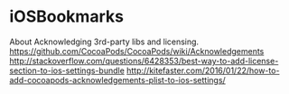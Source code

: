 # iOSBookmarks

About Acknowledging 3rd-party libs and licensing.
https://github.com/CocoaPods/CocoaPods/wiki/Acknowledgements
http://stackoverflow.com/questions/6428353/best-way-to-add-license-section-to-ios-settings-bundle 
http://kitefaster.com/2016/01/22/how-to-add-cocoapods-acknowledgements-plist-to-ios-settings/ 
